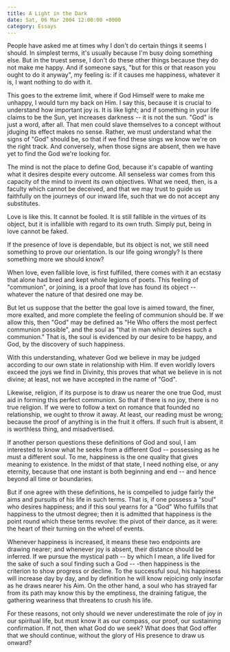 ```yaml
---
title: A Light in the Dark
date: Sat, 06 Mar 2004 12:00:00 +0000
category: Essays
---
```


People have asked me at times why I don't do certain things it seems I
should.  In simplest terms, it's usually because I'm busy doing
something else.  But in the truest sense, I don't do these other things
because they do not make me happy.  And if someone says, "but for this
or that reason you ought to do it anyway", my feeling is: if it causes
me happiness, whatever it is, I want nothing to do with it.

This goes to the extreme limit, where if God Himself were to make me
unhappy, I would turn my back on Him.  I say this, because it is crucial
to understand how important joy is.  It is like light; and if something
in your life claims to be the Sun, yet increases darkness -- it is not
the sun.  "God" is just a word, after all.  That men could slave
themselves to a concept without jduging its effect makes no sense.
Rather, we must understand what the signs of "God" should be, so that if
we find these sings we know we're on the right track.  And conversely,
when those signs are absent, then we have yet to find the God we're
looking for.

The mind is not the place to define God, because it's capable of wanting
what it desires despite every outcome.  All senseless war comes from
this capacity of the mind to invent its own objectives.  What we need,
then, is a faculty which cannot be deceived, and that we may trust to
guide us faithfully on the journeys of our inward life, such that we do
not accept any substitutes.

Love is like this.  It cannot be fooled.  It is still fallible in the
virtues of its object, but it is infallible with regard to its own
truth.  Simply put, being in love cannot be faked.

If the presence of love is dependable, but its object is not, we still
need something to prove our orientation.  Is our life going wrongly?  Is
there something more we should know?

When love, even fallible love, is first fulfilled, there comes with it
an ecstasy that alone had bred and kept whole legions of poets.  This
feeling of "communion", or joining, is a proof that love has found its
object -- whatever the nature of that desired one may be.

But let us suppose that the better the goal love is aimed toward, the
finer, more exalted, and more complete the feeling of communion should
be.  If we allow this, then "God" may be defined as "He Who offers the
most perfect communion possible", and the soul as "that in man which
desires such a communion."  That is, the soul is evidenced by our desire
to be happy, and God, by the discovery of such happiness.

With this understanding, whatever God we believe in may be judged
according to our own state in relationship with Him.  If even worldly
lovers exceed the joys we find in Divinity, this proves that what we
believe in is not divine; at least, not we have accepted in the name of
"God".

Likewise, religion, if its purpose is to draw us nearer the one true
God, must aid in forming this perfect communion.  So that if there is no
joy, there is no true religion.  If we were to follow a text on romance
that founded no relationship, we ought to throw it away.  At least, our
reading must be wrong; because the proof of anything is in the fruit it
offers.  If such fruit is absent, it is worthless thing, and
misadvertised.

If another person questions these definitions of God and soul, I am
interested to know what he seeks from a different God -- possessing as
he must a different soul.  To me, happiness is the one quality that
gives meaning to existence.  In the midst of that state, I need nothing
else, or any eternity, because that one instant is both beginning and
end -- and hence beyond all time or boundaries.

But if one agree with these definitions, he is compelled to judge fairly
the aims and pursuits of his life in such terms.  That is, if one
possess a "soul" who desires happiness; and if this soul yearns for a
"God" Who fulfills that happiness to the utmost degree; then it is
admitted that happiness is the point round which these terms revolve:
the pivot of their dance, as it were: the heart of their turning on the
wheel of events.

Whenever happiness is increased, it means these two endpoints are
drawing nearer; and whenever joy is absent, their distance should be
inferred.  If we pursue the mystical path -- by which I mean, a life
lived for the sake of such a soul finding such a God -- -then happiness
is the criterion to show progress or decline.  To the successful soul,
his happiness will increase day by day, and by definition he will know
rejoicing only insofar as he draws nearer his Aim.  On the other hand, a
soul who has strayed far from its path may know this by the emptiness,
the draining fatigue, the gathering weariness that threatens to crush
his life.

For these reasons, not only should we never underestimate the role of
joy in our spiritual life, but must know it as our compass, our proof,
our sustaining confirmation.  If not, then what God do we seek?  What
does that God offer that we should continue, without the glory of His
presence to draw us onward?


